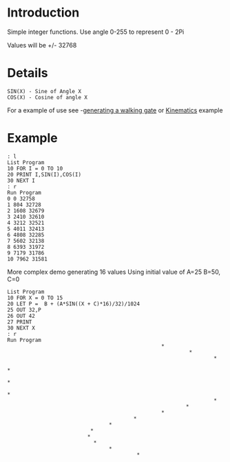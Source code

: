 # Introduction #

Simple integer functions. Use angle 0-255 to represent 0 - 2Pi

Values will be +/- 32768

# Details #

```
SIN(X) - Sine of Angle X
COS(X) - Cosine of angle X
```

For a example of use see -[generating a walking gate](Walking#Generating_a_walking_gait.md) or [Kinematics](Kinematics.md) example

# Example #
```
: l
List Program
10 FOR I = 0 TO 10
20 PRINT I,SIN(I),COS(I)
30 NEXT I
: r
Run Program 
0 0 32758
1 804 32728
2 1608 32679
3 2410 32610
4 3212 32521
5 4011 32413
6 4808 32285
7 5602 32138
8 6393 31972
9 7179 31786
10 7962 31581
```

More complex demo generating 16 values
Using initial value of A=25 B=50, C=0

```
List Program
10 FOR X = 0 TO 15
20 LET P =  B + (A*SIN((X + C)*16)/32)/1024
25 OUT 32,P
26 OUT 42
27 PRINT 
30 NEXT X
: r
Run Program 
                                                  *
                                                           *
                                                                   *
                                                                         *
                                                                          *
                                                                        *
                                                                   *
                                                          *
                                                  *
                                         *
                                 *
                           *
                          *
                            *
                                 *
                                          *
```